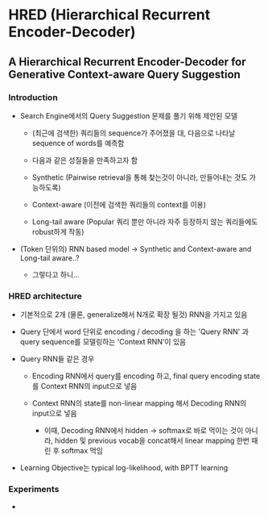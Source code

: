 # HRED \(Hierarchical Recurrent Encoder-Decoder\)

## A Hierarchical Recurrent Encoder-Decoder for Generative Context-aware Query Suggestion

### Introduction

* Search Engine에서의 Query Suggestion 문제를 풀기 위해 제안된 모델

  * \(최근에 검색한\) 쿼리들의 sequence가 주어졌을 대, 다음으로 나타날 sequence of words를 예측함
  * 다음과 같은 성질들을 만족하고자 함

  * Synthetic \(Pairwise retrieval을 통해 찾는것이 아니라, 만들어내는 것도 가능하도록\)

  * Context-aware \(이전에 검색한 쿼리들의 context를 이용\)

  * Long-tail aware \(Popular 쿼리 뿐만 아니라 자주 등장하지 않는 쿼리들에도 robust하게 작동\)

* \(Token 단위의\) RNN based model -&gt; Synthetic and Context-aware and Long-tail aware..?

  * 그렇다고 하니...

### HRED architecture

* 기본적으로 2개 \(물론, generalize해서 N개로 확장 될것\) RNN을 가지고 있음
* Query 단에서 word 단위로 encoding / decoding 을 하는 'Query RNN' 과 query sequence를 모델링하는 'Context RNN'이 있음

* Query RNN들 같은 경우

  * Encoding RNN에서 query를 encoding 하고, final query encoding state를 Context RNN의 input으로 넣음

  * Context RNN의 state를 non-linear mapping 해서 Decoding RNN의 input으로 넣음

    * 이때, Decoding RNN에서 hidden -&gt; softmax로 바로 먹이는 것이 아니라, hidden 및 previous vocab을 concat해서 linear mapping 한번 때린 후 softmax 먹임

* Learning Objective는 typical log-likelihood, with BPTT learning

### Experiments

* 






